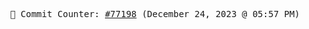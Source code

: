 <p align="center">
    <samp>
        📮 Commit Counter: <a href="https://github.com/Javascript-void0/Javascript-void0/commits/main">#77198</a> (December 24, 2023 @ 05:57 PM)
    </samp>
</p>